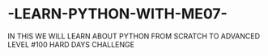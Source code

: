 # -LEARN-PYTHON-WITH-ME07-
IN THIS WE WILL LEARN ABOUT PYTHON  FROM  SCRATCH TO ADVANCED LEVEL
#100  HARD DAYS  CHALLENGE 
